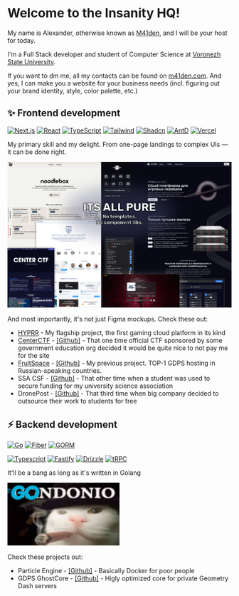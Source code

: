 # Welcome to the Insanity HQ!

My name is Alexander, otherwise known as [M41den](https://m41den.com), and I will be your host for today.

I'm a Full Stack developer and student of Computer Science at [Voronezh State University](https://vsu.ru/).

If you want to dm me, all my contacts can be found on [m41den.com](https://m41den.com). 
And yes, I can make you a website for your business needs (incl. figuring out your brand identity, style, color palette, etc.)


## ✨ Frontend development
[![Next.js](https://img.shields.io/badge/Next.js-000000?style=for-the-badge&logo=next.js&logoColor=white)](https://nextjs.org/)
[![React](https://img.shields.io/badge/React-000000?style=for-the-badge&logo=react&logoColor=white)](https://react.dev/)
[![TypeScript](https://img.shields.io/badge/TypeScript-000000?style=for-the-badge&logo=typescript&logoColor=white)](https://www.typescriptlang.org/)
[![Tailwind](https://img.shields.io/badge/Tailwind-000000?style=for-the-badge&logo=tailwind-css&logoColor=white)](https://tailwindcss.com/)
[![Shadcn](https://img.shields.io/badge/shadcn-000000?style=for-the-badge&logo=shadcn/ui&logoColor=white)](https://shadcn.com/)
[![AntD](https://img.shields.io/badge/AntD-000000?style=for-the-badge&logo=antdesign&logoColor=white)](https://ant.design/)
[![Vercel](https://img.shields.io/badge/Vercel-000000?style=for-the-badge&logo=vercel&logoColor=white)](https://vercel.com/)

My primary skill and my delight. 
From one-page landings to complex UIs — it can be done right.

![](.github/img/webshowcase.png)

And most importantly, it's not just Figma mockups. Check these out:

* [HYPRR](https://hyprr.space/) - My flagship project, the first gaming cloud platform in its kind
* [CenterCTF](https://centerctf.ru/) - [[Github]](https://github.com/m41denx/centerctf.ru) - That one time official CTF 
sponsored by some government education org decided it would be quite nice to not pay me for the site
* [FruitSpace](https://fruitspace.ru/) - [[Github]](https://github.com/FruitSpace/fruitspace.ru) - My previous project. TOP-1 GDPS hosting in Russian-speaking countries.
* SSA CSF - [[Github]](https://github.com/m41denx/ssa-csf) - That other time when a student was used to secure funding for my university science association
* DronePost - [[Github]](https://github.com/m41denx/drone-frontend) - That third time when big company decided to outsource their work to students for free


## ⚡ Backend development

[![Go](https://img.shields.io/badge/Golang-000000?style=for-the-badge&logo=go&logoColor=white)](https://golang.org/)
[![Fiber](https://img.shields.io/badge/Fiber-000000?style=for-the-badge&logo=fiber&logoColor=white)](https://gofiber.io/)
[![GORM](https://img.shields.io/badge/GORM-000000?style=for-the-badge&logo=gorm&logoColor=white)](https://gorm.io/)


[![Typescript](https://img.shields.io/badge/TypeScript-000000?style=for-the-badge&logo=typescript&logoColor=white)](https://www.typescriptlang.org/)
[![Fastify](https://img.shields.io/badge/Fastify-000000?style=for-the-badge&logo=fastify&logoColor=white)](https://www.fastify.io/)
[![Drizzle](https://img.shields.io/badge/Drizzle-000000?style=for-the-badge&logo=drizzle&logoColor=white)](https://drizzle.orm.org/)
[![tRPC](https://img.shields.io/badge/tRPC-000000?style=for-the-badge&logo=trpc&logoColor=white)](https://trpc.io/)

It'll be a bang as long as it's written in Golang

<img src=".github/img/3go.png" width="50%" />

Check these projects out:

- Particle Engine - [[Github]](https://github.com/m41denx/particle-engine) - Basically Docker for poor people
- GDPS GhostCore - [[Github]](https://github.com/FruitSpace/GDPSGhostCore) - Higly optimized core for private Geometry Dash servers